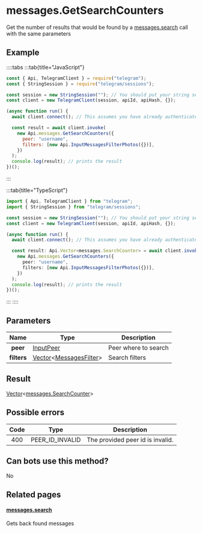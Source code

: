 # messages.GetSearchCounters

Get the number of results that would be found by a [messages.search](https://core.telegram.org/method/messages.search) call with the same parameters

## Example

::::tabs
:::tab{title="JavaScript"}

```js
const { Api, TelegramClient } = require("telegram");
const { StringSession } = require("telegram/sessions");

const session = new StringSession(""); // You should put your string session here
const client = new TelegramClient(session, apiId, apiHash, {});

(async function run() {
  await client.connect(); // This assumes you have already authenticated with .start()

  const result = await client.invoke(
    new Api.messages.GetSearchCounters({
      peer: "username",
      filters: [new Api.InputMessagesFilterPhotos({})],
    })
  );
  console.log(result); // prints the result
})();
```

:::

:::tab{title="TypeScript"}

```ts
import { Api, TelegramClient } from "telegram";
import { StringSession } from "telegram/sessions";

const session = new StringSession(""); // You should put your string session here
const client = new TelegramClient(session, apiId, apiHash, {});

(async function run() {
  await client.connect(); // This assumes you have already authenticated with .start()

  const result: Api.Vector<messages.SearchCounter> = await client.invoke(
    new Api.messages.GetSearchCounters({
      peer: "username",
      filters: [new Api.InputMessagesFilterPhotos({})],
    })
  );
  console.log(result); // prints the result
})();
```

:::
::::

## Parameters

|    Name     | Type                                                                                                                 | Description          |
| :---------: | -------------------------------------------------------------------------------------------------------------------- | -------------------- |
|  **peer**   | [InputPeer](https://core.telegram.org/type/InputPeer)                                                                | Peer where to search |
| **filters** | [Vector](https://core.telegram.org/type/Vector%20t)<[MessagesFilter](https://core.telegram.org/type/MessagesFilter)> | Search filters       |

## Result

[Vector](https://core.telegram.org/type/Vector%20t)<[messages.SearchCounter](https://core.telegram.org/type/messages.SearchCounter)>

## Possible errors

| Code | Type            | Description                      |
| :--: | --------------- | -------------------------------- |
| 400  | PEER_ID_INVALID | The provided peer id is invalid. |

## Can bots use this method?

No

## Related pages

#### [messages.search](https://core.telegram.org/method/messages.search)

Gets back found messages
